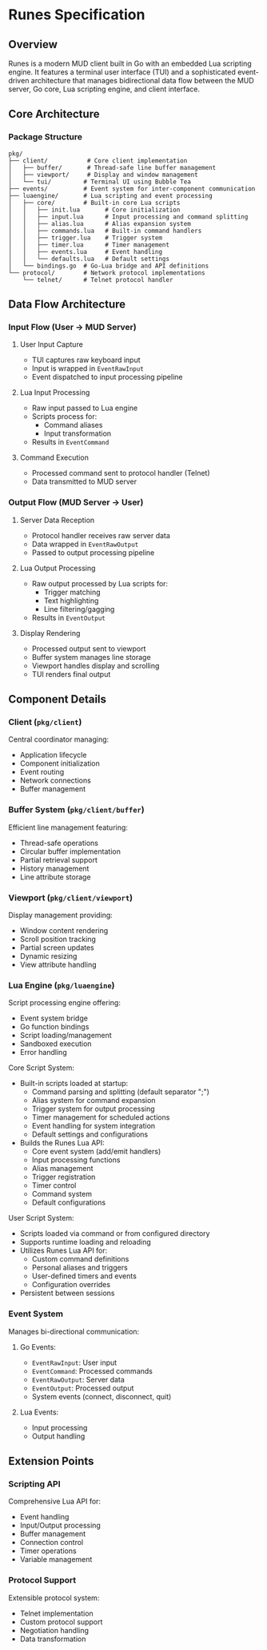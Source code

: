 # Runes Specification

## Overview
Runes is a modern MUD client built in Go with an embedded Lua scripting engine. It features a terminal user interface (TUI) and a sophisticated event-driven architecture that manages bidirectional data flow between the MUD server, Go core, Lua scripting engine, and client interface.

## Core Architecture

### Package Structure

```
pkg/
├── client/           # Core client implementation
│   ├── buffer/       # Thread-safe line buffer management
│   ├── viewport/     # Display and window management
│   └── tui/         # Terminal UI using Bubble Tea
├── events/          # Event system for inter-component communication
├── luaengine/       # Lua scripting and event processing
│   ├── core/        # Built-in core Lua scripts
│   │   ├── init.lua       # Core initialization
│   │   ├── input.lua      # Input processing and command splitting
│   │   ├── alias.lua      # Alias expansion system
│   │   ├── commands.lua   # Built-in command handlers
│   │   ├── trigger.lua    # Trigger system
│   │   ├── timer.lua      # Timer management
│   │   ├── events.lua     # Event handling
│   │   └── defaults.lua   # Default settings
│   └── bindings.go  # Go-Lua bridge and API definitions
└── protocol/        # Network protocol implementations
    └── telnet/      # Telnet protocol handler
```

## Data Flow Architecture

### Input Flow (User → MUD Server)
1. User Input Capture
   - TUI captures raw keyboard input
   - Input is wrapped in `EventRawInput`
   - Event dispatched to input processing pipeline

2. Lua Input Processing
   - Raw input passed to Lua engine
   - Scripts process for:
     * Command aliases
     * Input transformation
   - Results in `EventCommand`

3. Command Execution
   - Processed command sent to protocol handler (Telnet)
   - Data transmitted to MUD server

### Output Flow (MUD Server → User)
1. Server Data Reception
   - Protocol handler receives raw server data
   - Data wrapped in `EventRawOutput`
   - Passed to output processing pipeline

2. Lua Output Processing
   - Raw output processed by Lua scripts for:
     * Trigger matching
     * Text highlighting
     * Line filtering/gagging
   - Results in `EventOutput`

3. Display Rendering
   - Processed output sent to viewport
   - Buffer system manages line storage
   - Viewport handles display and scrolling
   - TUI renders final output

## Component Details

### Client (`pkg/client`)
Central coordinator managing:
- Application lifecycle
- Component initialization
- Event routing
- Network connections
- Buffer management

### Buffer System (`pkg/client/buffer`)
Efficient line management featuring:
- Thread-safe operations
- Circular buffer implementation
- Partial retrieval support
- History management
- Line attribute storage

### Viewport (`pkg/client/viewport`)
Display management providing:
- Window content rendering
- Scroll position tracking
- Partial screen updates
- Dynamic resizing
- View attribute handling

### Lua Engine (`pkg/luaengine`)
Script processing engine offering:
- Event system bridge
- Go function bindings
- Script loading/management
- Sandboxed execution
- Error handling

Core Script System:
- Built-in scripts loaded at startup:
  * Command parsing and splitting (default separator ";")
  * Alias system for command expansion
  * Trigger system for output processing
  * Timer management for scheduled actions
  * Event handling for system integration
  * Default settings and configurations
- Builds the Runes Lua API:
  * Core event system (add/emit handlers)
  * Input processing functions
  * Alias management
  * Trigger registration
  * Timer control
  * Command system
  * Default configurations

User Script System:
- Scripts loaded via command or from configured directory
- Supports runtime loading and reloading
- Utilizes Runes Lua API for:
  * Custom command definitions
  * Personal aliases and triggers
  * User-defined timers and events
  * Configuration overrides
- Persistent between sessions

### Event System
Manages bi-directional communication:
1. Go Events:
   - `EventRawInput`: User input
   - `EventCommand`: Processed commands
   - `EventRawOutput`: Server data
   - `EventOutput`: Processed output
   - System events (connect, disconnect, quit)

2. Lua Events:
   - Input processing
   - Output handling

## Extension Points

### Scripting API
Comprehensive Lua API for:
- Event handling
- Input/Output processing
- Buffer management
- Connection control
- Timer operations
- Variable management

### Protocol Support
Extensible protocol system:
- Telnet implementation
- Custom protocol support
- Negotiation handling
- Data transformation
